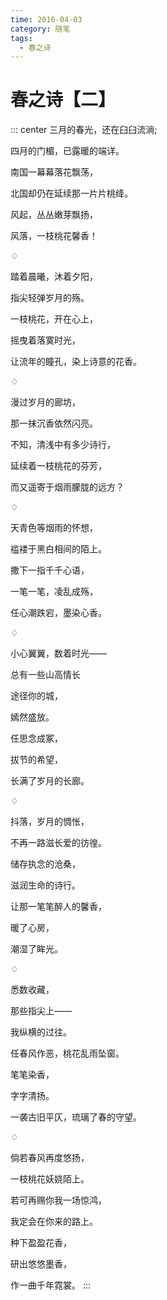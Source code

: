 ```yaml
---
time: 2016-04-03
category: 随笔
tags:
  - 春之诗
---
```


# 春之诗【二】

::: center
三月的春光，还在臼臼流淌;

四月的门楣，已露暖的端详。

南国一幕幕落花飘荡，

北国却仍在延续那一片片桃绛。

风起，丛丛嫩芽飘扬，

风落，一枝桃花馨香！

♢

踏着晨曦，沐着夕阳，

指尖轻弹岁月的殇。

一枝桃花，开在心上，

摇曳着落寞时光，

让流年的瞳孔，染上诗意的花香。

♢

漫过岁月的廊坊，

那一抹沉香依然闪亮。

不知，清浅中有多少诗行，

延续着一枝桃花的芬芳，

而又遥寄于烟雨朦胧的远方？

♢

天青色等烟雨的怀想，

褴褛于黑白相间的陌上。

撒下一指千千心语，

一笔一笔，凌乱成殇，

任心潮跌宕，墨染心香。

♢

小心翼翼，数着时光——

总有一些山高情长

途径你的城，

嫣然盛放。

任思念成冢，

拔节的希望，

长满了岁月的长廊。

♢

抖落，岁月的惆怅，

不再一路滋长爱的彷徨。

储存执念的沧桑，

滋润生命的诗行。

让那一笔笔醉人的馨香，

暖了心房，

潮湿了眸光。

♢

悉数收藏，

那些指尖上——

我纵横的过往。

任春风作恶，桃花乱雨坠窗。

笔笔染香，

字字清扬。

一袭古旧平仄，琉璃了春的守望。

♢

倘若春风再度悠扬，

一枝桃花妖娆陌上。

若可再赐你我一场惊鸿，

我定会在你来的路上。

种下盈盈花香，

研出悠悠墨香，

作一曲千年霓裳。
:::
